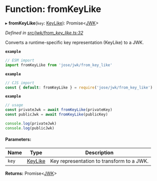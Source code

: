 # Function: fromKeyLike

▸ **fromKeyLike**(`key`: [KeyLike](../types/_types_d_.keylike.md)): Promise<[JWK](../interfaces/_types_d_.jwk.md)\>

*Defined in [src/jwk/from_key_like.ts:32](https://github.com/panva/jose/blob/v3.7.1/src/jwk/from_key_like.ts#L32)*

Converts a runtime-specific key representation (KeyLike) to a JWK.

**`example`** 
```js
// ESM import
import fromKeyLike from 'jose/jwk/from_key_like'
```

**`example`** 
```js
// CJS import
const { default: fromKeyLike } = require('jose/jwk/from_key_like')
```

**`example`** 
```js
// usage
const privateJwk = await fromKeyLike(privateKey)
const publicJwk = await fromKeyLike(publicKey)

console.log(privateJwk)
console.log(publicJwk)
```

#### Parameters:

Name | Type | Description |
------ | ------ | ------ |
`key` | [KeyLike](../types/_types_d_.keylike.md) | Key representation to transform to a JWK.  |

**Returns:** Promise<[JWK](../interfaces/_types_d_.jwk.md)\>
